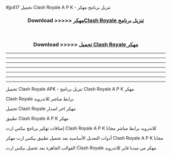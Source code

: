 #jp417 تحميل Clash Royale  A P K - تنزيل برنامج مهكر



<div align="center">
<h3>Download >>>>> <a href="https://runaway1.web.app/?sq=Clash Royale ">مهكرClash Royale  تنزيل برنامج</a></h3><br>

<h3>Download >>>>> <a href="https://runaway1.web.app/?sq=Clash Royale ">تحميل Clash Royale  مهكر</a></h3>
</div>


----------------------------------------------------------

----------------------------------------------------------

----------------------------------------------------------

----------------------------------------------------------

----------------------------------------------------------

----------------------------------------------------------

----------------------------------------------------------

تحميل Clash Royale  APK - تنزيل برنامج Clash Royale  A P K مهكر

Clash Royale  برابط مباشر للاندرويد

تحميل Clash Royale  مهكر اخر اصدار

تطبيق Clash Royale  A P K مهكر

إضافات تهكير برنامج بيكس ارت Clash Royale  A P K للاندرويد برابط مباشر مجانا

أدوات التعديل الأساسية بعد تحميل تطبيق بيكس ارت مهكر Clash Royale  A P K مجانا

القوالب الجاهزة بعد تحميل بيكس ارت Clash Royale  مهكر من ميديا فاير للاندرويد


